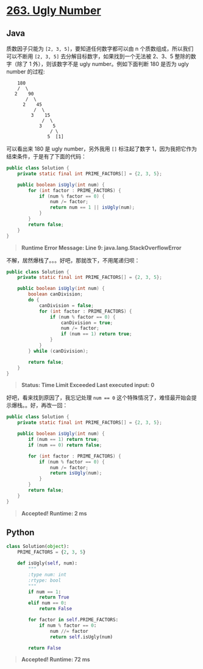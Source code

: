 # [263. Ugly Number](https://leetcode.com/problems/ugly-number/)

## Java

质数因子只能为 `[2, 3, 5]`，要知道任何数字都可以由 n 个质数组成，所以我们可以不断用 `[2, 3, 5]` 去分解目标数字，如果找到一个无法被 2、3、5 整除的数字（除了 1 外），则该数字不是 ugly number。例如下面判断 180 是否为 ugly number 的过程:

```
    180
    /  \
   2    90
       /  \
      2    45
          /  \
         3    15
             /  \
            3    5
                / \
               5  [1]
```

可以看出来 180 是 ugly number，另外我用 `[]` 标注起了数字 1，因为我把它作为结束条件，于是有了下面的代码：

```java
public class Solution {
    private static final int PRIME_FACTORS[] = {2, 3, 5};

    public boolean isUgly(int num) {
        for (int factor : PRIME_FACTORS) {
            if (num % factor == 0) {
                num /= factor;
                return num == 1 || isUgly(num);
            }
        }
        return false;
    }
}
```

> **Runtime Error Message:  Line 9: java.lang.StackOverflowError**

不解，居然爆栈了。。。好吧，那就改下，不用尾递归呗：

```java
public class Solution {
    private static final int PRIME_FACTORS[] = {2, 3, 5};

    public boolean isUgly(int num) {
        boolean canDivision;
        do {
            canDivision = false;
            for (int factor : PRIME_FACTORS) {
                if (num % factor == 0) {
                    canDivision = true;
                    num /= factor;
                    if (num == 1) return true;
                }
            }
        } while (canDivision);

        return false;
    }
}
```

> **Status: Time Limit Exceeded   Last executed input: 0**

好吧，看来找到原因了，我忘记处理 `num == 0` 这个特殊情况了，难怪最开始会提示爆栈。。好，再改一回：

```java
public class Solution {
    private static final int PRIME_FACTORS[] = {2, 3, 5};

    public boolean isUgly(int num) {
        if (num == 1) return true;
        if (num == 0) return false;

        for (int factor : PRIME_FACTORS) {
            if (num % factor == 0) {
                num /= factor;
                return isUgly(num);
            }
        }
        return false;
    }
}
```

> **Accepted!  Runtime: 2 ms**

## Python

```python
class Solution(object):
    PRIME_FACTORS = {2, 3, 5}

    def isUgly(self, num):
        """
        :type num: int
        :rtype: bool
        """
        if num == 1:
            return True
        elif num == 0:
            return False

        for factor in self.PRIME_FACTORS:
            if num % factor == 0:
                num //= factor
                return self.isUgly(num)

        return False
```

> **Accepted!  Runtime: 72 ms**
